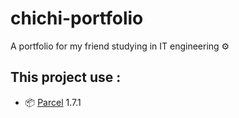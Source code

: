 # chichi-portfolio
A portfolio for my friend studying in IT engineering ⚙️

## This project use :

* 📦 [Parcel](http://parceljs.org) 1.7.1
